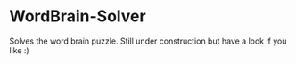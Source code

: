 # WordBrain-Solver
Solves the word brain puzzle. 
Still under construction but have a look if you like :)
